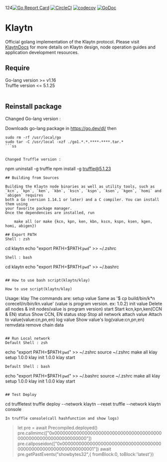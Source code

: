 124[![Go Report Card](https://goreportcard.com/badge/github.com/klaytn/klaytn)](https://goreportcard.com/report/github.com/klaytn/klaytn)
[![CircleCI](https://circleci.com/gh/klaytn/klaytn/tree/dev.svg?style=svg)](https://circleci.com/gh/klaytn/klaytn/tree/dev)
[![codecov](https://codecov.io/gh/klaytn/klaytn/branch/dev/graph/badge.svg)](https://codecov.io/gh/klaytn/klaytn)
[![GoDoc](https://godoc.org/github.com/klaytn/klaytn?status.svg)](https://pkg.go.dev/github.com/klaytn/klaytn)

# Klaytn

Official golang implementation of the Klaytn protocol. Please visit [KlaytnDocs](https://docs.klaytn.com/) for more details on Klaytn design, node operation guides and application development resources.
## Require
Go-lang version >= v1.16  
Truffle version <= 5.1.25  <br/><br/>

## Reinstall package
Changed Go-lang version :  

 Downloads go-lang package in <https://go.dev/dl/>  then   
```
sudo rm -rf /usr/local/go
sudo tar -C /usr/local -xzf ./go1.*.*.****-****.tar.*
```ss


Changed Truffle version :  
```
npm uninstall -g truffle
npm install -g truffle@5.1.23 
```
## Building from Sources

Building the Klaytn node binaries as well as utility tools, such as `kcn`, `kpn`, `ken`, `kbn`, `kscn`, `kspn`, `ksen`, `kgen`, `homi` and `abigen` requires
both a Go (version 1.14.1 or later) and a C compiler. You can install them using
your favorite package manager.
Once the dependencies are installed, run

    make all (or make {kcn, kpn, ken, kbn, kscn, kspn, ksen, kgen, homi, abigen})

## Export PATH
Shell : zsh
```
cd klaytn
echo "export PATH=\$PATH:`pwd`" >> ~/.zshrc
```
Shell : bash
```
cd klaytn
echo "export PATH=\$PATH:`pwd`" >> ~/.bashrc
```

## How to use bash script(klaytn/klay)

How to use script(klaytn/klay)
```
Usage:
    klay <command> <value>
The commands are:
       setup value      Same as '$ cp build/bin/k*n corecell/*n/bin/k*n.value' (value is program version. ex: 1.0.2)
       init value       Delete all nodes & init nodes(value is program version)
       start            Start kcn,kpn,ken(CCN & EN)
       status           Show CCN, EN status
       stop             Stop all network
       attach value     Attach to value(value:cn,pn,en)
       log value        Show value's log(value:cn,pn,en)
       remvdata         remove chain data
```

## Run Local network 
Default Shell : zsh
```
echo "export PATH=\$PATH:`pwd`" >> ~/.zshrc
source ~/.zshrc
make all
klay setup 1.0.0
klay init 1.0.0
klay start
```
Default Shell : bash
```
echo "export PATH=\$PATH:`pwd`" >> ~/.bashrc
source ~/.zshrc
make all
klay setup 1.0.0
klay init 1.0.0
klay start
```

## Test Deploy

```
cd truffletest
truffle deploy --network klaytn --reset
truffle --network klaytn console
```
In truffle console(call hashfunction and show logs)
```
> let pre = await Precompiled.deployed()
> pre.callmimc(["0x0000000000000000000000000000000000000000000000000000000000000000"])
> pre.callposeidon(["0x0000000000000000000000000000000000000000000000000000000000000001"])
> await pre.getPastEvents("showbytes32",{ fromBlock:0, toBlock:'latest'})
```